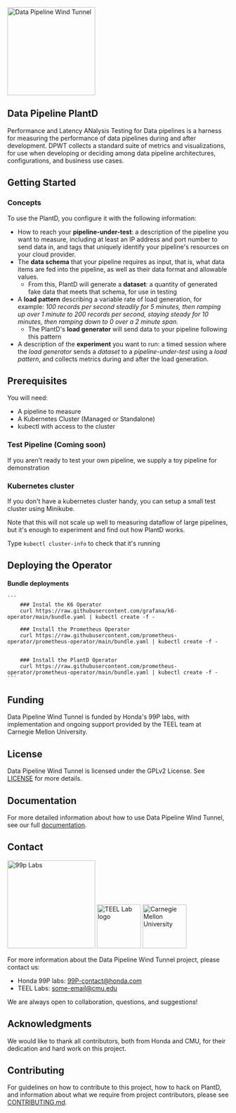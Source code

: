 <img alt="Data Pipeline Wind Tunnel" src="https://github.com/sailplatform/wind-tunnel-kubernetes-operator/assets/5161102/7106eb69-1d64-409a-9961-465409744f7a" width=200>


## Data Pipeline PlantD
Performance and Latency ANalysis Testing for Data pipelines is a harness for measuring the performance of data pipelines during and after development. DPWT collects a standard suite of metrics and visualizations, for use when developing or deciding among data pipeline architectures, configurations, and business use cases.

## Getting Started

### Concepts
To use the PlantD, you configure it with the following information:
- How to reach your **pipeline-under-test**: a description of the pipeline you want to measure, including at least an IP address and port number to send data in, and tags that uniquely identify your pipeline's resources on your cloud provider.
- The **data schema** that your pipeline requires as input, that is, what data items are fed into the pipeline, as well as their data format and allowable values.  
	- From this, PlantD will generate a **dataset**: a quantity of generated fake data that meets that schema, for use in testing
- A **load pattern** describing a variable rate of load generation, for example: *100 records per second steadily for 5 minutes, then ramping up over 1 minute to 200 records per second, staying steady for 10 minutes, then ramping down to 0 over a 2 minute span.*
	- The PlantD's **load generator** will send data to your pipeline following this pattern
- A description of the **experiment** you want to run: a timed session where the *load generator* sends a *dataset* to a *pipeline-under-test* using a *load pattern*, and collects metrics during and after the load generation.

## Prerequisites

You will need:
- A pipeline to measure
- A Kubernetes Cluster (Managed or Standalone)
- kubectl with access to the cluster

### Test Pipeline (Coming soon)
If you aren't ready to test your own pipeline, we supply a toy pipeline for demonstration

### Kubernetes cluster
If you don't have a kubernetes cluster handy, you can setup a small test cluster using Minikube.

Note that this will not scale up well to measuring dataflow of large pipelines, but it's enough to experiment and find out how PlantD works.

Type `kubectl cluster-info` to check that it's running


## Deploying the Operator

#### Bundle deployments

	```
		### Instal the K6 Operator
		curl https://raw.githubusercontent.com/grafana/k6-operator/main/bundle.yaml | kubectl create -f -

		### Install the Prometheus Operator
		curl https://raw.githubusercontent.com/prometheus-operator/prometheus-operator/main/bundle.yaml | kubectl create -f -


		### Install the PlantD Operator
		curl https://raw.githubusercontent.com/prometheus-operator/prometheus-operator/main/bundle.yaml | kubectl create -f - 
	```

## Funding

Data Pipeline Wind Tunnel is funded by Honda's 99P labs, with implementation and ongoing support provided by the TEEL team at Carnegie Mellon University. 

## License

Data Pipeline Wind Tunnel is licensed under the GPLv2 License. See [LICENSE](LICENSE) for more details.

## Documentation

For more detailed information about how to use Data Pipeline Wind Tunnel, see our full [documentation](https://DataPipelineWindTunnel.github.io/docs).

## Contact

[<img alt="99p Labs" src="https://github.com/sailplatform/wind-tunnel-kubernetes-operator/assets/5161102/d669e9c6-7f1b-4ba2-be34-0937d0b60cb8" width="200">](https://developer.99plabs.io/home/)
[<img alt="TEEL Lab logo" src="https://github.com/sailplatform/wind-tunnel-kubernetes-operator/assets/5161102/0e0df808-2561-4636-a32d-02beeb94268d" width="100">](https://teel.cs.cmu.edu)
[<img alt="Carnegie Mellon University" src="https://github.com/sailplatform/wind-tunnel-kubernetes-operator/assets/5161102/862162e0-a7cc-498a-8884-8358b3ff0d87" width="100">](https://www.cmu.edu)

For more information about the Data Pipeline Wind Tunnel project, please contact us:

- Honda 99P labs: 99P-contact@honda.com
- TEEL Labs: some-email@cmu.edu

We are always open to collaboration, questions, and suggestions!
 
## Acknowledgments

We would like to thank all contributors, both from Honda and CMU, for their dedication and hard work on this project. 


## Contributing

For guidelines on how to contribute to this project, how to hack on PlantD, and
information about what we require from project contributors, please see
[CONTRIBUTING.md](CONTRIBUTING.md).